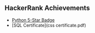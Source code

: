 ## HackerRank Achievements
- [Python 5-Star Badge](https://www.hackerrank.com/profile/loyalman318)
- [SQL Certificate](css certificate.pdf)

